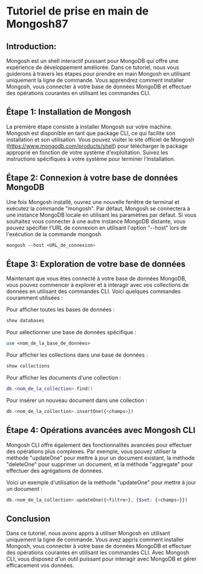 # Tutoriel de prise en main de Mongosh87
## Introduction:
Mongosh est un shell interactif puissant pour MongoDB qui offre une expérience de développement améliorée. Dans ce tutoriel, nous vous guiderons à travers les étapes pour prendre en main Mongosh en utilisant uniquement la ligne de commande. Vous apprendrez comment installer Mongosh, vous connecter à votre base de données MongoDB et effectuer des opérations courantes en utilisant les commandes CLI.

## Étape 1: Installation de Mongosh
La première étape consiste à installer Mongosh sur votre machine. Mongosh est disponible en tant que package CLI, ce qui facilite son installation et son utilisation. Vous pouvez visiter le site officiel de Mongosh (https://www.mongodb.com/products/shell) pour télécharger le package approprié en fonction de votre système d'exploitation. Suivez les instructions spécifiques à votre système pour terminer l'installation.

## Étape 2: Connexion à votre base de données MongoDB
Une fois Mongosh installé, ouvrez une nouvelle fenêtre de terminal et exécutez la commande "mongosh". Par défaut, Mongosh se connectera à une instance MongoDB locale en utilisant les paramètres par défaut. Si vous souhaitez vous connecter à une autre instance MongoDB distante, vous pouvez spécifier l'URL de connexion en utilisant l'option "--host" lors de l'exécution de la commande mongosh.

```css 
mongosh --host <URL_de_connexion>
```

## Étape 3: Exploration de votre base de données
Maintenant que vous êtes connecté à votre base de données MongoDB, vous pouvez commencer à explorer et à interagir avec vos collections de données en utilisant des commandes CLI. Voici quelques commandes couramment utilisées :

Pour afficher toutes les bases de données :

```sql 
show databases
```

Pour sélectionner une base de données spécifique :

```perl 
use <nom_de_la_base_de_données>
```

Pour afficher les collections dans une base de données :

```sql
show collections
```

Pour afficher les documents d'une collection :

```lua
db.<nom_de_la_collection>.find()
```

Pour insérer un nouveau document dans une collection :

```php
db.<nom_de_la_collection>.insertOne({<champs>})
```

## Étape 4: Opérations avancées avec Mongosh CLI
Mongosh CLI offre également des fonctionnalités avancées pour effectuer des opérations plus complexes. Par exemple, vous pouvez utiliser la méthode "updateOne" pour mettre à jour un document existant, la méthode "deleteOne" pour supprimer un document, et la méthode "aggregate" pour effectuer des agrégations de données.

Voici un exemple d'utilisation de la méthode "updateOne" pour mettre à jour un document :

```php
db.<nom_de_la_collection>.updateOne({<filtre>}, {$set: {<champs>}})
```

## Conclusion
Dans ce tutoriel, nous avons appris à utiliser Mongosh en utilisant uniquement la ligne de commande. Vous avez appris comment installer Mongosh, vous connecter à votre base de données MongoDB et effectuer des opérations courantes en utilisant les commandes CLI. Avec Mongosh CLI, vous disposez d'un outil puissant pour interagir avec MongoDB et gérer efficacement vos données.
